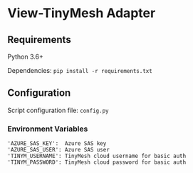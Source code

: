 # View-TinyMesh Adapter

## Requirements
Python 3.6+

Dependencies:
`pip install -r requirements.txt`

## Configuration

Script configuration file: `config.py`

### Environment Variables

    'AZURE_SAS_KEY':  Azure SAS key
    'AZURE_SAS_USER': Azure SAS user
    'TINYM_USERNAME': TinyMesh cloud username for basic auth
    'TINYM_PASSWORD': TinyMesh cloud password for basic auth
